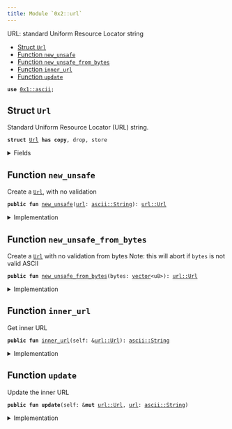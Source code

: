 ```yaml
---
title: Module `0x2::url`
---
```


URL: standard Uniform Resource Locator string


-  [Struct `Url`](#0x2_url_Url)
-  [Function `new_unsafe`](#0x2_url_new_unsafe)
-  [Function `new_unsafe_from_bytes`](#0x2_url_new_unsafe_from_bytes)
-  [Function `inner_url`](#0x2_url_inner_url)
-  [Function `update`](#0x2_url_update)


<pre><code><b>use</b> <a href="../move-stdlib/ascii.md#0x1_ascii">0x1::ascii</a>;
</code></pre>



<a name="0x2_url_Url"></a>

## Struct `Url`

Standard Uniform Resource Locator (URL) string.


<pre><code><b>struct</b> <a href="../sui-framework/url.md#0x2_url_Url">Url</a> <b>has</b> <b>copy</b>, drop, store
</code></pre>



<details>
<summary>Fields</summary>


<dl>
<dt>
<code><a href="../sui-framework/url.md#0x2_url">url</a>: <a href="../move-stdlib/ascii.md#0x1_ascii_String">ascii::String</a></code>
</dt>
<dd>

</dd>
</dl>


</details>

<a name="0x2_url_new_unsafe"></a>

## Function `new_unsafe`

Create a <code><a href="../sui-framework/url.md#0x2_url_Url">Url</a></code>, with no validation


<pre><code><b>public</b> <b>fun</b> <a href="../sui-framework/url.md#0x2_url_new_unsafe">new_unsafe</a>(<a href="../sui-framework/url.md#0x2_url">url</a>: <a href="../move-stdlib/ascii.md#0x1_ascii_String">ascii::String</a>): <a href="../sui-framework/url.md#0x2_url_Url">url::Url</a>
</code></pre>



<details>
<summary>Implementation</summary>


<pre><code><b>public</b> <b>fun</b> <a href="../sui-framework/url.md#0x2_url_new_unsafe">new_unsafe</a>(<a href="../sui-framework/url.md#0x2_url">url</a>: String): <a href="../sui-framework/url.md#0x2_url_Url">Url</a> {
    <a href="../sui-framework/url.md#0x2_url_Url">Url</a> { <a href="../sui-framework/url.md#0x2_url">url</a> }
}
</code></pre>



</details>

<a name="0x2_url_new_unsafe_from_bytes"></a>

## Function `new_unsafe_from_bytes`

Create a <code><a href="../sui-framework/url.md#0x2_url_Url">Url</a></code> with no validation from bytes
Note: this will abort if <code>bytes</code> is not valid ASCII


<pre><code><b>public</b> <b>fun</b> <a href="../sui-framework/url.md#0x2_url_new_unsafe_from_bytes">new_unsafe_from_bytes</a>(bytes: <a href="../move-stdlib/vector.md#0x1_vector">vector</a>&lt;u8&gt;): <a href="../sui-framework/url.md#0x2_url_Url">url::Url</a>
</code></pre>



<details>
<summary>Implementation</summary>


<pre><code><b>public</b> <b>fun</b> <a href="../sui-framework/url.md#0x2_url_new_unsafe_from_bytes">new_unsafe_from_bytes</a>(bytes: <a href="../move-stdlib/vector.md#0x1_vector">vector</a>&lt;u8&gt;): <a href="../sui-framework/url.md#0x2_url_Url">Url</a> {
    <b>let</b> <a href="../sui-framework/url.md#0x2_url">url</a> = <a href="../move-stdlib/ascii.md#0x1_ascii_string">ascii::string</a>(bytes);
    <a href="../sui-framework/url.md#0x2_url_Url">Url</a> { <a href="../sui-framework/url.md#0x2_url">url</a> }
}
</code></pre>



</details>

<a name="0x2_url_inner_url"></a>

## Function `inner_url`

Get inner URL


<pre><code><b>public</b> <b>fun</b> <a href="../sui-framework/url.md#0x2_url_inner_url">inner_url</a>(self: &<a href="../sui-framework/url.md#0x2_url_Url">url::Url</a>): <a href="../move-stdlib/ascii.md#0x1_ascii_String">ascii::String</a>
</code></pre>



<details>
<summary>Implementation</summary>


<pre><code><b>public</b> <b>fun</b> <a href="../sui-framework/url.md#0x2_url_inner_url">inner_url</a>(self: &<a href="../sui-framework/url.md#0x2_url_Url">Url</a>): String{
    self.<a href="../sui-framework/url.md#0x2_url">url</a>
}
</code></pre>



</details>

<a name="0x2_url_update"></a>

## Function `update`

Update the inner URL


<pre><code><b>public</b> <b>fun</b> <b>update</b>(self: &<b>mut</b> <a href="../sui-framework/url.md#0x2_url_Url">url::Url</a>, <a href="../sui-framework/url.md#0x2_url">url</a>: <a href="../move-stdlib/ascii.md#0x1_ascii_String">ascii::String</a>)
</code></pre>



<details>
<summary>Implementation</summary>


<pre><code><b>public</b> <b>fun</b> <b>update</b>(self: &<b>mut</b> <a href="../sui-framework/url.md#0x2_url_Url">Url</a>, <a href="../sui-framework/url.md#0x2_url">url</a>: String) {
    self.<a href="../sui-framework/url.md#0x2_url">url</a> = <a href="../sui-framework/url.md#0x2_url">url</a>;
}
</code></pre>



</details>
